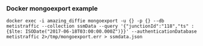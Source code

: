 ###  Docker mongoexport example


[](https://stackoverflow.com/questions/41892753/how-to-export-mongo-database-using-docker "node.js - How to export Mongo-database using Docker? - Stack Overflow")


 

```shell
docker exec -i amazing_diffie mongoexport -u {} -p {} --db metistraffic --collection ssmData --query '{"junctionId":"118","ts" : {$lte: ISODate("2017-06-18T03:00:00.000Z")}}' --authenticationDatabase metistraffic 2>/tmp/mongoexport.err > ssmdata.json
```
